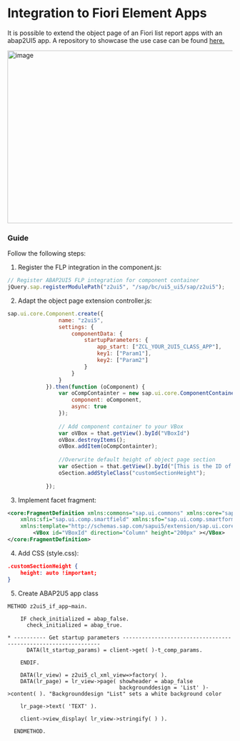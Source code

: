 # Integration to Fiori Element Apps

It is possible to extend the object page of an Fiori list report apps with an abap2UI5 app. A repository to showcase the use case can be found [here.](https://github.com/axelmohnen/ABAP2UI5_COMP_CONT)

<img width="747" height="387" alt="image" src="https://github.com/user-attachments/assets/c14d5732-3b8c-4fa5-83ab-6d188a4d87db" />


### Guide

Follow the following steps:

1. Register the FLP integration in the component.js:

```javascript
// Register ABAP2UI5 FLP integration for component container 
jQuery.sap.registerModulePath("z2ui5", "/sap/bc/ui5_ui5/sap/z2ui5");
```

2. Adapt the object page extension controller.js:

```javascript
sap.ui.core.Component.create({
				name: "z2ui5",
				settings: {
					componentData: {
						startupParameters: {
							app_start: ["ZCL_YOUR_2UI5_CLASS_APP"],
							key1: ["Param1"],
							key2: ["Param2"]
						}
					}
				}
			}).then(function (oComponent) {
				var oCompContainter = new sap.ui.core.ComponentContainer({
					component: oComponent,
					async: true
				});
				
				// Add component container to your VBox
				var oVBox = that.getView().byId("VBoxId")
				oVBox.destroyItems();
				oVBox.addItem(oCompContainter);
				
				//Overwrite default height of object page section
				var oSection = that.getView().byId("[This is the ID of your object page section::Section]");
				oSection.addStyleClass("customSectionHeight");
				
			});
```

3. Implement facet fragment:
```xml
<core:FragmentDefinition xmlns:commons="sap.ui.commons" xmlns:core="sap.ui.core" xmlns:form="sap.ui.layout.form" xmlns:l="sap.ui.layout"
	xmlns:sfi="sap.ui.comp.smartfield" xmlns:sfo="sap.ui.comp.smartform" xmlns:table="sap.ui.table"
	xmlns:template="http://schemas.sap.com/sapui5/extension/sap.ui.core.template/1" xmlns:uxap="sap.uxap" xmlns="sap.m">
		<VBox id="VBoxId" direction="Column" height="200px" ></VBox>
</core:FragmentDefinition>
```

4. Add CSS (style.css):
```json
.customSectionHeight {
    height: auto !important;
}
```

5. Create ABAP2U5 app class
```abap  
METHOD z2ui5_if_app~main.

    IF check_initialized = abap_false.
      check_initialized = abap_true.

* ---------- Get startup parameters ---------------------------------------------------------------
      DATA(lt_startup_params) = client->get( )-t_comp_params.

    ENDIF.

    DATA(lr_view) = z2ui5_cl_xml_view=>factory( ).
    DATA(lr_page) = lr_view->page( showheader = abap_false
                                   backgrounddesign = 'List' )->content( ). "Backgrounddesign "List" sets a white background color

    lr_page->text( 'TEXT' ).

    client->view_display( lr_view->stringify( ) ).

  ENDMETHOD.
```
